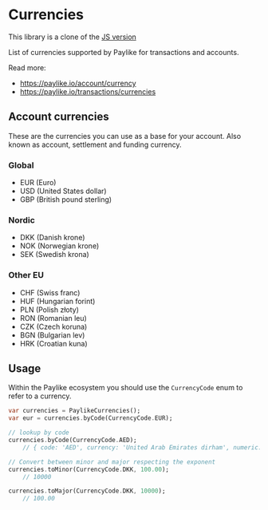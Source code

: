 # Currencies

This library is a clone of the [JS version](https://github.com/paylike/currencies)

List of currencies supported by Paylike for transactions and accounts.

Read more:

- https://paylike.io/account/currency
- https://paylike.io/transactions/currencies

## Account currencies

These are the currencies you can use as a base for your account. Also known as
account, settlement and funding currency.

### Global

- EUR (Euro)
- USD (United States dollar)
- GBP (British pound sterling)

### Nordic

- DKK (Danish krone)
- NOK (Norwegian krone)
- SEK (Swedish krona)

### Other EU

- CHF (Swiss franc)
- HUF (Hungarian forint)
- PLN (Polish złoty)
- RON (Romanian leu)
- CZK (Czech koruna)
- BGN (Bulgarian lev)
- HRK (Croatian kuna)

## Usage

Within the Paylike ecosystem you should use the `CurrencyCode` enum to refer to a currency.

```dart
var currencies = PaylikeCurrencies();
var eur = currencies.byCode(CurrencyCode.EUR);

// lookup by code
currencies.byCode(CurrencyCode.AED);
	// { code: 'AED', currency: 'United Arab Emirates dirham', numeric: '784' }

// Convert between minor and major respecting the exponent
currencies.toMinor(CurrencyCode.DKK, 100.00);
	// 10000

currencies.toMajor(CurrencyCode.DKK, 10000);
	// 100.00
```

